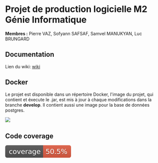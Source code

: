 # Projet de production logicielle M2 Génie Informatique

**Membres :** Pierre VAZ, Sofyann SAFSAF, Samvel MANUKYAN, Luc BRUNGARD

## Documentation

Lien du wiki: [wiki](https://github.com/vaz8u/prodLogicielle/wiki)

## Docker

Le projet est disponible dans un répertoire Docker, l'image du projet, qui contient et éxecute le .jar, est mis à jour à chaque modifications dans la branche **develop**. 
Il contient aussi une image pour la base de données postgres.

[<img src="https://img.shields.io/badge/dockerhub-repository-blue.svg?logo=Docker">](https://hub.docker.com/repository/docker/vaz8u/prod_logicielle/general)

## Code coverage

![Jacoco Coverage](https://github.com/vaz8u/prodLogicielle/blob/gh-pages/jacoco/jacoco.svg)

